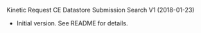 Kinetic Request CE Datastore Submission Search V1 (2018-01-23)
* Initial version.  See README for details.